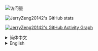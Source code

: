![访问量](https://count.getloli.com/get/@JerryZeng20142.JerryZeng20142?theme=moebooru)

![JerryZeng20142's GitHub stats](https://github-readme-stats.vercel.app/api?username=JerryZeng20142&show_icons=true&theme=radical)

[![JerryZeng20142's GitHub Activity Graph](https://github-readme-activity-graph.vercel.app/graph?username=JerryZeng20142&theme=github-compact)](https://github.com/JerryZeng20142)


<details>
<summary>简体中文</summary>

## 👋 Hi there

你好呀~ 我叫曾予翮，“某中学生叫姐姐Jerry”，来自中华人民共和国广西壮族自治区桂林市，高中生，就读于附属于桂林市电子科技大学的桂电中学。

## 🧠 About Me

•🎂2009年2月2日出生

•📱对 UI/UX 设计感兴趣（因为能力不够，所以仅此而已了），经常观看操作系统的动效解析

•🖥️哔哩哔哩/YouTube 创作者

•🧢初级跑者/二次元/玩机发烧友/米粉

•🪄正在学习使用AE

•✒️喜欢创作（不太）文艺（的）作品，热衷于鉴赏各种形式的文学作品

•🎮米家游戏/植物大战僵尸系列/愤怒的小鸟系列/命令与征服系列/跳舞的线玩家

## 🔧 Skills
<img src="https://skillicons.dev/icons?i=github"/> <img src="https://img.icons8.com/?size=50&id=117563&format=png&color=000000"/> <img src="https://img.icons8.com/?size=50&id=117557&format=png&color=000000"/> <img src="https://img.icons8.com/?size=50&id=117561&format=png&color=000000"/> <img src="https://skillicons.dev/icons?i=pr"/> <img src="https://skillicons.dev/icons?i=ps"/> <img src="https://skillicons.dev/icons?i=ae"/> <img src="https://img.icons8.com/?size=50&id=TuXN3JNUBGOT&format=png&color=000000"/> <img src="https://img.icons8.com/?size=50&id=s9k2rXOtb7lB&format=png&color=000000"/>

## 🌸 Fun Facts

•体育中考1000米用时3分24秒，是我有记录的1000米跑最快速度👍

•我不认为自己是广义上的男娘，尽管他们总是这么说💦💦💦

•和喜欢的女孩子处成了哥们（而且人家知道），所以我既不单身也没女朋友😇
</details>

<details>
<summary>English</summary>

## 👋 Hi there

Hi~ My name is Jerry Zeng, "sisJer", I'm from Guilin City, Guangxi Zhuang Autonomous Region, People's Republic of China, and I'm a high school student, studying at Guidian Middle School that affiliated to Guilin Electronic and Technology University.

## 🧠 About Me

•🎂Born on February 2, 2009

•📱Be interested in UI/UX design (I don’t have enough skills so that’s all), and often watch the animation analysis of operating systems

•🖥️Bilibili UP / YouTuber

•🧢Beginning Runner / Otaku / Gadget Geek / Xiaomi Fan

•🪄Learning Adobe After Effects

•✒️Like to create (not to) literarily works and be keen on appreciating various forms of literary works

•🎮Player of Games by HoYoVerse / Plants vs. Zombies series / Angry Birds series / Command and Conquer series / Dancing Line

## 🔧 Skills
<img src="https://skillicons.dev/icons?i=github"/> <img src="https://img.icons8.com/?size=50&id=117563&format=png&color=000000"/> <img src="https://img.icons8.com/?size=50&id=117557&format=png&color=000000"/> <img src="https://img.icons8.com/?size=50&id=117561&format=png&color=000000"/> <img src="https://skillicons.dev/icons?i=pr"/> <img src="https://skillicons.dev/icons?i=ps"/> <img src="https://skillicons.dev/icons?i=ae"/> <img src="https://img.icons8.com/?size=50&id=TuXN3JNUBGOT&format=png&color=000000"/> <img src="https://img.icons8.com/?size=50&id=s9k2rXOtb7lB&format=png&color=000000"/>

## 🌸 Fun Facts

•I ran 1000m in 3min24sec in the PE Highschool Entrance Examination, which is the fastest time I have ever recorded 👍

•I don’t consider myself a otokonoko in the broad sense, even though they always say so 💦💦💦

•I’ve become bros with the girl I like (and she knows that), so I’m not single but I don’t have a girlfriend either 😇
</details>